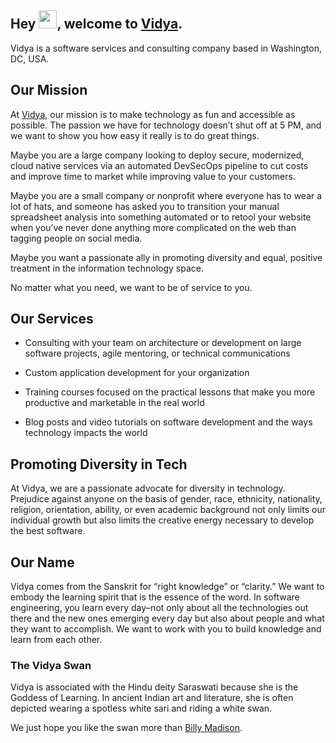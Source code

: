 ## Hey <img src="https://github.com/TheDudeThatCode/TheDudeThatCode/blob/master/Assets/Hi.gif" width="29px">, welcome to [Vidya](https://www.vidyasource.com/).

Vidya is a software services and consulting company based in Washington, DC, USA.

## Our Mission

At [Vidya](https://twitter.com/VidyaSource), our mission is to make technology as fun and accessible as possible. The passion we have for technology doesn’t shut off at 5 PM, and we want to show you how easy it really is to do great things.

Maybe you are a large company looking to deploy secure, modernized, cloud native services via an automated DevSecOps pipeline to cut costs and improve time to market while improving value to your customers.

Maybe you are a small company or nonprofit where everyone has to wear a lot of hats, and someone has asked you to transition your manual spreadsheet analysis into something automated or to retool your website when you’ve never done anything more complicated on the web than tagging people on social media.

Maybe you want a passionate ally in promoting diversity and equal, positive treatment in the information technology space.

No matter what you need, we want to be of service to you.

## Our Services

- Consulting with your team on architecture or development on large software projects, agile mentoring, or technical communications

- Custom application development for your organization

- Training courses focused on the practical lessons that make you more productive and marketable in the real world

- Blog posts and video tutorials on software development and the ways technology impacts the world

## Promoting Diversity in Tech

At Vidya, we are a passionate advocate for diversity in technology. Prejudice against anyone on the basis of gender, race, ethnicity, nationality, religion, orientation, ability, or even academic background not only limits our individual growth but also limits the creative energy necessary to develop the best software.

## Our Name

Vidya comes from the Sanskrit for “right knowledge” or “clarity.” We want to embody the learning spirit that is the essence of the word. In software engineering, you learn every day–not only about all the technologies out there and the new ones emerging every day but also about people and what they want to accomplish. We want to work with you to build knowledge and learn from each other.

### The Vidya Swan

Vidya is associated with the Hindu deity Saraswati because she is the Goddess of Learning. In ancient Indian art and literature, she is often depicted wearing a spotless white sari and riding a white swan.

We just hope you like the swan more than [Billy Madison](http://www.youtube.com/watch?v=n91ckeyNvQU).
 
